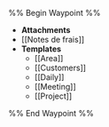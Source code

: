 %% Begin Waypoint %%
- **Attachments**
- [[Notes de frais]]
- **Templates**
	- [[Area]]
	- [[Customers]]
	- [[Daily]]
	- [[Meeting]]
	- [[Project]]

%% End Waypoint %%